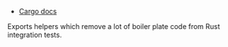 - [Cargo docs][docs]

Exports helpers which remove a lot of boiler plate code from Rust integration
tests.

[docs]: https://crypto_project.gitlab.io/defi/anchortest/anchortest
